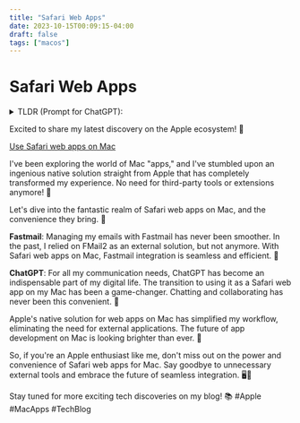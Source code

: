 ```yaml
---
title: "Safari Web Apps"
date: 2023-10-15T00:09:15-04:00
draft: false
tags: ["macos"]
---
```


# Safari Web Apps

<details>
  <summary>TLDR (Prompt for ChatGPT):</summary>
  Finally I can use native solution from Apple to create Mac “apps”.

[Use Safari web apps on Mac](https://support.apple.com/en-us/HT213583)

Great use cases so far:

    - Fastmail
    - ChatGPT

Previously I used FMail2 for Fastmail, but now I don’t need anything external for this.
</details>


Excited to share my latest discovery on the Apple ecosystem! 🍏

[Use Safari web apps on Mac](https://support.apple.com/en-us/HT213583)

I've been exploring the world of Mac "apps," and I've stumbled upon an ingenious native solution straight from Apple that has completely transformed my experience. No need for third-party tools or extensions anymore! 🎉

Let's dive into the fantastic realm of Safari web apps on Mac, and the convenience they bring. 🚀

**Fastmail**: Managing my emails with Fastmail has never been smoother. In the past, I relied on FMail2 as an external solution, but not anymore. With Safari web apps on Mac, Fastmail integration is seamless and efficient. 📧

**ChatGPT**: For all my communication needs, ChatGPT has become an indispensable part of my digital life. The transition to using it as a Safari web app on my Mac has been a game-changer. Chatting and collaborating has never been this convenient. 💬

Apple's native solution for web apps on Mac has simplified my workflow, eliminating the need for external applications. The future of app development on Mac is looking brighter than ever. 🌟

So, if you're an Apple enthusiast like me, don't miss out on the power and convenience of Safari web apps for Mac. Say goodbye to unnecessary external tools and embrace the future of seamless integration. 🖥️👋

Stay tuned for more exciting tech discoveries on my blog! 📚 #Apple #MacApps #TechBlog

